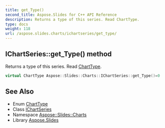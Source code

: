 ```yaml
---
title: get_Type()
second_title: Aspose.Slides for C++ API Reference
description: Returns a type of this series. Read ChartType.
type: docs
weight: 118
url: /aspose.slides.charts/ichartseries/get_type/
---
```

## IChartSeries::get_Type() method


Returns a type of this series. Read [ChartType](../../charttype/).

```cpp
virtual ChartType Aspose::Slides::Charts::IChartSeries::get_Type()=0
```

## See Also

* Enum [ChartType](../../charttype/)
* Class [IChartSeries](../)
* Namespace [Aspose::Slides::Charts](../../)
* Library [Aspose.Slides](../../../)